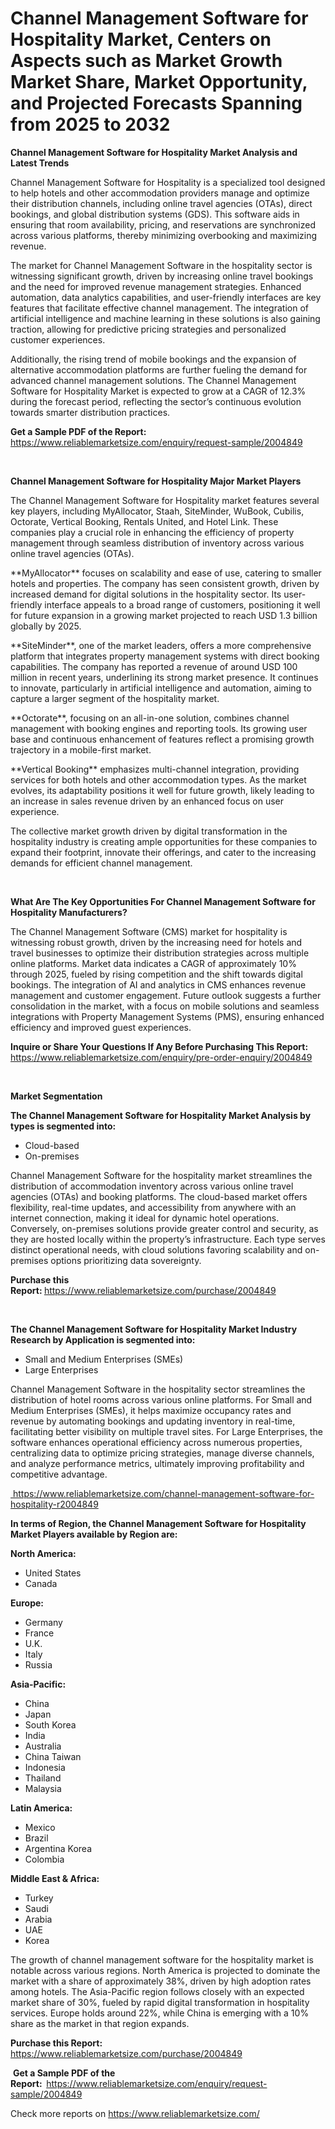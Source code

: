 <p><h1>Channel Management Software for Hospitality Market, Centers on Aspects such as Market Growth Market Share, Market Opportunity, and Projected Forecasts Spanning from 2025 to 2032</h1></p><p><strong>Channel Management Software for Hospitality Market Analysis and Latest Trends</strong></p>
<p><p>Channel Management Software for Hospitality is a specialized tool designed to help hotels and other accommodation providers manage and optimize their distribution channels, including online travel agencies (OTAs), direct bookings, and global distribution systems (GDS). This software aids in ensuring that room availability, pricing, and reservations are synchronized across various platforms, thereby minimizing overbooking and maximizing revenue.</p><p>The market for Channel Management Software in the hospitality sector is witnessing significant growth, driven by increasing online travel bookings and the need for improved revenue management strategies. Enhanced automation, data analytics capabilities, and user-friendly interfaces are key features that facilitate effective channel management. The integration of artificial intelligence and machine learning in these solutions is also gaining traction, allowing for predictive pricing strategies and personalized customer experiences.</p><p>Additionally, the rising trend of mobile bookings and the expansion of alternative accommodation platforms are further fueling the demand for advanced channel management solutions. The Channel Management Software for Hospitality Market is expected to grow at a CAGR of 12.3% during the forecast period, reflecting the sector’s continuous evolution towards smarter distribution practices.</p></p>
<p><strong>Get a Sample PDF of the Report:&nbsp;</strong> <a href="https://www.reliablemarketsize.com/enquiry/request-sample/2004849?utm_campaign=2115&utm_medium=2&utm_source=Github&utm_content=ia&utm_term=29032025&utm_id=channel-management-software-for-hospitality">https://www.reliablemarketsize.com/enquiry/request-sample/2004849</a></p>
<p>&nbsp;</p>
<p><strong>Channel Management Software for Hospitality Major Market Players</strong></p>
<p><p>The Channel Management Software for Hospitality market features several key players, including MyAllocator, Staah, SiteMinder, WuBook, Cubilis, Octorate, Vertical Booking, Rentals United, and Hotel Link. These companies play a crucial role in enhancing the efficiency of property management through seamless distribution of inventory across various online travel agencies (OTAs).</p><p>**MyAllocator** focuses on scalability and ease of use, catering to smaller hotels and properties. The company has seen consistent growth, driven by increased demand for digital solutions in the hospitality sector. Its user-friendly interface appeals to a broad range of customers, positioning it well for future expansion in a growing market projected to reach USD 1.3 billion globally by 2025.</p><p>**SiteMinder**, one of the market leaders, offers a more comprehensive platform that integrates property management systems with direct booking capabilities. The company has reported a revenue of around USD 100 million in recent years, underlining its strong market presence. It continues to innovate, particularly in artificial intelligence and automation, aiming to capture a larger segment of the hospitality market.</p><p>**Octorate**, focusing on an all-in-one solution, combines channel management with booking engines and reporting tools. Its growing user base and continuous enhancement of features reflect a promising growth trajectory in a mobile-first market.</p><p>**Vertical Booking** emphasizes multi-channel integration, providing services for both hotels and other accommodation types. As the market evolves, its adaptability positions it well for future growth, likely leading to an increase in sales revenue driven by an enhanced focus on user experience.</p><p>The collective market growth driven by digital transformation in the hospitality industry is creating ample opportunities for these companies to expand their footprint, innovate their offerings, and cater to the increasing demands for efficient channel management.</p></p>
<p>&nbsp;</p>
<p><strong>What Are The Key Opportunities For Channel Management Software for Hospitality Manufacturers?</strong></p>
<p><p>The Channel Management Software (CMS) market for hospitality is witnessing robust growth, driven by the increasing need for hotels and travel businesses to optimize their distribution strategies across multiple online platforms. Market data indicates a CAGR of approximately 10% through 2025, fueled by rising competition and the shift towards digital bookings. The integration of AI and analytics in CMS enhances revenue management and customer engagement. Future outlook suggests a further consolidation in the market, with a focus on mobile solutions and seamless integrations with Property Management Systems (PMS), ensuring enhanced efficiency and improved guest experiences.</p></p>
<p><strong>Inquire or Share Your Questions If Any Before Purchasing This Report:</strong> <a href="https://www.reliablemarketsize.com/enquiry/pre-order-enquiry/2004849?utm_campaign=2115&utm_medium=2&utm_source=Github&utm_content=ia&utm_term=29032025&utm_id=channel-management-software-for-hospitality">https://www.reliablemarketsize.com/enquiry/pre-order-enquiry/2004849</a></p>
<p>&nbsp;</p>
<p><strong>Market Segmentation</strong></p>
<p><strong>The Channel Management Software for Hospitality Market Analysis by types is segmented into:</strong></p>
<p><ul><li>Cloud-based</li><li>On-premises</li></ul></p>
<p><p>Channel Management Software for the hospitality market streamlines the distribution of accommodation inventory across various online travel agencies (OTAs) and booking platforms. The cloud-based market offers flexibility, real-time updates, and accessibility from anywhere with an internet connection, making it ideal for dynamic hotel operations. Conversely, on-premises solutions provide greater control and security, as they are hosted locally within the property’s infrastructure. Each type serves distinct operational needs, with cloud solutions favoring scalability and on-premises options prioritizing data sovereignty.</p></p>
<p><strong>Purchase this Report:&nbsp;</strong><a href="https://www.reliablemarketsize.com/purchase/2004849?utm_campaign=2115&utm_medium=2&utm_source=Github&utm_content=ia&utm_term=29032025&utm_id=channel-management-software-for-hospitality">https://www.reliablemarketsize.com/purchase/2004849</a></p>
<p>&nbsp;</p>
<p><strong>The Channel Management Software for Hospitality Market Industry Research by Application is segmented into:</strong></p>
<p><ul><li>Small and Medium Enterprises (SMEs)</li><li>Large Enterprises</li></ul></p>
<p><p>Channel Management Software in the hospitality sector streamlines the distribution of hotel rooms across various online platforms. For Small and Medium Enterprises (SMEs), it helps maximize occupancy rates and revenue by automating bookings and updating inventory in real-time, facilitating better visibility on multiple travel sites. For Large Enterprises, the software enhances operational efficiency across numerous properties, centralizing data to optimize pricing strategies, manage diverse channels, and analyze performance metrics, ultimately improving profitability and competitive advantage.</p></p>
<p><a href="https://www.reliablemarketsize.com/channel-management-software-for-hospitality-r2004849?utm_campaign=2115&utm_medium=2&utm_source=Github&utm_content=ia&utm_term=29032025&utm_id=channel-management-software-for-hospitality">&nbsp;https://www.reliablemarketsize.com/channel-management-software-for-hospitality-r2004849</a></p>
<p><strong>In terms of Region, the Channel Management Software for Hospitality Market Players available by Region are:</strong></p>
<p>
    <p> <strong> North America: </strong>
        <ul>
            <li>United States</li>
            <li>Canada</li>
        </ul>
        </p> 
    <p> <strong> Europe: </strong>
        <ul>
            <li>Germany</li>
            <li>France</li>
            <li>U.K.</li>
            <li>Italy</li>
            <li>Russia</li>
        </ul>
        </p> 
    <p> <strong> Asia-Pacific: </strong>
        <ul>
            <li>China</li>
            <li>Japan</li>
            <li>South Korea</li>
            <li>India</li>
            <li>Australia</li>
            <li>China Taiwan</li>
            <li>Indonesia</li>
            <li>Thailand</li>
            <li>Malaysia</li>
        </ul>
        </p> 
    <p> <strong> Latin America: </strong>
        <ul>
            <li>Mexico</li>
            <li>Brazil</li>
            <li>Argentina Korea</li>
            <li>Colombia</li>
        </ul>
        </p> 
    <p> <strong> Middle East & Africa: </strong>
        <ul>
            <li>Turkey</li>
            <li>Saudi</li>
            <li>Arabia</li>
            <li>UAE</li>
            <li>Korea</li>
        </ul>
    </p>
    </p>
<p><p>The growth of channel management software for the hospitality market is notable across various regions. North America is projected to dominate the market with a share of approximately 38%, driven by high adoption rates among hotels. The Asia-Pacific region follows closely with an expected market share of 30%, fueled by rapid digital transformation in hospitality services. Europe holds around 22%, while China is emerging with a 10% share as the market in that region expands.</p></p>
<p><strong>Purchase this Report: </strong><a href="https://www.reliablemarketsize.com/purchase/2004849?utm_campaign=2115&utm_medium=2&utm_source=Github&utm_content=ia&utm_term=29032025&utm_id=channel-management-software-for-hospitality">https://www.reliablemarketsize.com/purchase/2004849</a></p>
<p>&nbsp;<strong>Get a Sample PDF of the Report:&nbsp;&nbsp;</strong><a href="https://www.reliablemarketsize.com/enquiry/request-sample/2004849?utm_campaign=2115&utm_medium=2&utm_source=Github&utm_content=ia&utm_term=29032025&utm_id=channel-management-software-for-hospitality">https://www.reliablemarketsize.com/enquiry/request-sample/2004849</a></p>
<p><strong></strong></p>
<p>Check more reports on <a href="https://www.reliablemarketsize.com/?utm_campaign=2115&utm_medium=2&utm_source=Github&utm_content=ia&utm_term=29032025&utm_id=channel-management-software-for-hospitality">https://www.reliablemarketsize.com/</a></p>